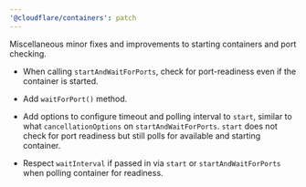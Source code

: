 ```yaml
---
'@cloudflare/containers': patch
---
```


Miscellaneous minor fixes and improvements to starting containers and port checking.

- When calling `startAndWaitForPorts`, check for port-readiness even if the container is started.

- Add `waitForPort()` method.

- Add options to configure timeout and polling interval to `start`, similar to what `cancellationOptions` on `startAndWaitForPorts`. `start` does not check for port readiness but still polls for available and starting container.

- Respect `waitInterval` if passed in via `start` or `startAndWaitForPorts` when polling container for readiness.
